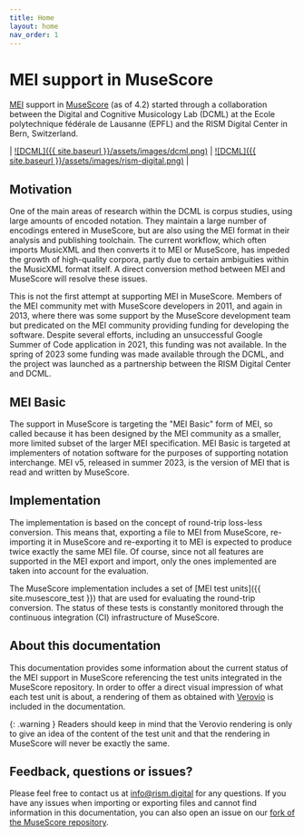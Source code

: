 ```yaml
---
title: Home
layout: home
nav_order: 1
---
```


# MEI support in MuseScore

[MEI](https://music-encoding.org) support in [MuseScore](https://musescore.org) (as of 4.2) started through a collaboration between the Digital and Cognitive Musicology Lab (DCML) at the Ecole polytechnique fédérale de Lausanne (EPFL) and the RISM Digital Center in Bern, Switzerland.

| [![DCML]({{ site.baseurl }}/assets/images/dcml.png)](https://github.com/DCMLab) | [![DCML]({{ site.baseurl }}/assets/images/rism-digital.png)](https://rism.digital) |

## Motivation

One of the main areas of research within the DCML is corpus studies, using large amounts of encoded notation. They maintain a large number of encodings entered in MuseScore, but are also using the MEI format in their analysis and publishing toolchain. The current workflow, which often imports MusicXML and then converts it to MEI or MuseScore, has impeded the growth of high-quality corpora, partly due to certain ambiguities within the MusicXML format itself. A direct conversion method between MEI and MuseScore will resolve these issues.

This is not the first attempt at supporting MEI in MuseScore. Members of the MEI community met with MuseScore developers in 2011, and again in 2013, where there was some support by the MuseScore development team but predicated on the MEI community providing funding for developing the software. Despite several efforts, including an unsuccessful Google Summer of Code application in 2021, this funding was not available. In the spring of 2023 some funding was made available through the DCML, and the project was launched as a partnership between the RISM Digital Center and DCML.

## MEI Basic

The support in MuseScore is targeting the "MEI Basic" form of MEI, so called because it has been designed by the MEI community as a smaller, more limited subset of the larger MEI specification. MEI Basic is targeted at implementers of notation software for the purposes of supporting notation interchange. MEI v5, released in summer 2023, is the version of MEI that is read and written by MuseScore.

## Implementation

The implementation is based on the concept of round-trip loss-less conversion. This means that, exporting a file to MEI from MuseScore, re-importing it in MuseScore and re-exporting it to MEI is expected to produce twice exactly the same MEI file. Of course, since not all features are supported in the MEI export and import, only the ones implemented are taken into account for the evaluation.

The MuseScore implementation includes a set of [MEI test units]({{ site.musescore_test }}) that are used for evaluating the round-trip conversion. The status of these tests is constantly monitored through the continuous integration (CI) infrastructure of MuseScore.

## About this documentation

This documentation provides some information about the current status of the MEI support in MuseScore referencing the test units integrated in the MuseScore repository. In order to offer a direct visual impression of what each test unit is about, a rendering of them as obtained with [Verovio](https://verovio.org) is included in the documentation. 

{: .warning }
Readers should keep in mind that the Verovio rendering is only to give an idea of the content of the test unit and that the rendering in MuseScore will never be exactly the same.

## Feedback, questions or issues?

Please feel free to contact us at [info@rism.digital](info@rism.digital) for any questions. If you have any issues when importing or exporting files and cannot find information in this documentation, you can also open an issue on our [fork of the MuseScore repository](https://github.com/rism-digital/MuseScore/issues).
